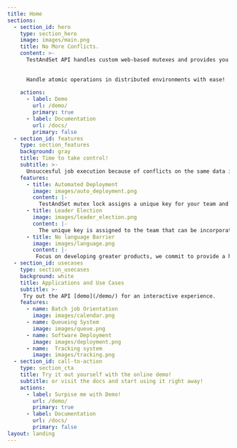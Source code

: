 ```yaml
---
title: Home
sections:
  - section_id: hero
    type: section_hero
    image: images/main.png
    title: No More Conflicts.
    content: >-
      TestAndSet API handles custom web-based mutexes and provides you an automated solution that can be integrated right in your scripts no matter what language you use for development. 
      
      
      Handle atomic operations in distributed environments with ease!
     
    actions:
      - label: Demo
        url: /demo/
        primary: true
      - label: Documentation
        url: /docs/
        primary: false
  - section_id: features
    type: section_features
    background: gray
    title: Time to take control!
    subtitle: >-
      Unsuccesful job execution because of conflicts on the same data is a nightmare for software engineers. With TestandSet, you can take control.
    features:
      - title: Automated Deployment
        image: images/auto_deployment.png
        content: |-
          TestAndSet mutex lock assigns a unique key for your team and is publicly known by all team members working with the mutex protected scripts. This unique key provides you the flexibility to run your scripts without the hassles of conflicts or data overloading. It is that simple. 
      - title: Leader Election
        image: images/leader_election.png
        content: |-
          The unique key is assigned to the team that can be incorporated in the scripts. The mutex processes the scripts in a round-robin fashion with each script given the same priority and fixed hold time as a leader. 
      - title: No language Barrier
        image: images/language.png
        content: |-
         Focus on developing greater products, we commit to provide a hassle-free deployment process . The API integrates seamlessly in your deployment process without any dependency on the scripting language. 
  - section_id: usecases
    type: section_usecases
    background: white
    title: Applications and Use Cases
    subtitle: >-
     Try out the API [demo](/demo/) for an interactive experience.
    features:
      - name: Batch job Orientation
        image: images/calendar.png
      - name: Queueing System
        image: images/queue.png
      - name: Software Deployment
        image: images/deployment.png
      - name:  Tracking system
        image: images/tracking.png
  - section_id: call-to-action
    type: section_cta
    title: Try it out yourself with the online demo!
    subtitle: or visit the docs and start using it right away!
    actions:
      - label: Surpise me with Demo!
        url: /demo/
        primary: true
      - label: Documentation 
        url: /docs/
        primary: false
layout: landing
---
```



